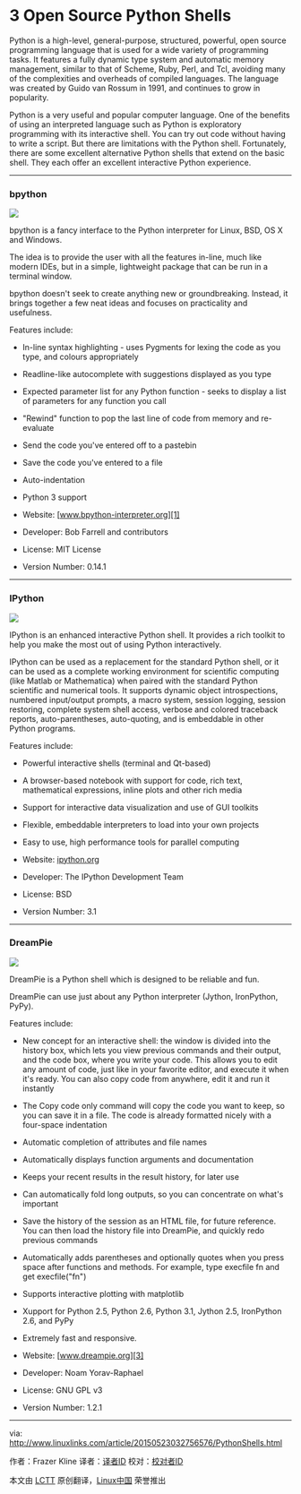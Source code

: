 3 Open Source Python Shells
================================================================================
Python is a high-level, general-purpose, structured, powerful, open source programming language that is used for a wide variety of programming tasks. It features a fully dynamic type system and automatic memory management, similar to that of Scheme, Ruby, Perl, and Tcl, avoiding many of the complexities and overheads of compiled languages. The language was created by Guido van Rossum in 1991, and continues to grow in popularity.

Python is a very useful and popular computer language. One of the benefits of using an interpreted language such as Python is exploratory programming with its interactive shell. You can try out code without having to write a script. But there are limitations with the Python shell. Fortunately, there are some excellent alternative Python shells that extend on the basic shell. They each offer an excellent interactive Python experience.

----------

### bpython ###

![](http://www.linuxlinks.com/portal/content/reviews/Programming/Screenshot-bpython.png)

bpython is a fancy interface to the Python interpreter for Linux, BSD, OS X and Windows.

The idea is to provide the user with all the features in-line, much like modern IDEs, but in a simple, lightweight package that can be run in a terminal window.

bpython doesn't seek to create anything new or groundbreaking. Instead, it brings together a few neat ideas and focuses on practicality and usefulness.

Features include:

- In-line syntax highlighting - uses Pygments for lexing the code as you type, and colours appropriately
- Readline-like autocomplete with suggestions displayed as you type
- Expected parameter list for any Python function - seeks to display a list of parameters for any function you call
- "Rewind" function to pop the last line of code from memory and re-evaluate
- Send the code you've entered off to a pastebin
- Save the code you've entered to a file
- Auto-indentation
- Python 3 support

- Website: [www.bpython-interpreter.org][1]
- Developer: Bob Farrell and contributors
- License: MIT License
- Version Number: 0.14.1

----------

### IPython ###

![](http://www.linuxlinks.com/portal/content/reviews/Programming/Screenshot-ipython.png)

IPython is an enhanced interactive Python shell. It provides a rich toolkit to help you make the most out of using Python interactively.

IPython can be used as a replacement for the standard Python shell, or it can be used as a complete working environment for scientific computing (like Matlab or Mathematica) when paired with the standard Python scientific and numerical tools. It supports dynamic object introspections, numbered input/output prompts, a macro system, session logging, session restoring, complete system shell access, verbose and colored traceback reports, auto-parentheses, auto-quoting, and is embeddable in other Python programs.

Features include:

- Powerful interactive shells (terminal and Qt-based)
- A browser-based notebook with support for code, rich text, mathematical expressions, inline plots and other rich media
- Support for interactive data visualization and use of GUI toolkits
- Flexible, embeddable interpreters to load into your own projects
- Easy to use, high performance tools for parallel computing

- Website: [ipython.org][2]
- Developer: The IPython Development Team
- License: BSD
- Version Number: 3.1

----------

### DreamPie ###

![](http://www.linuxlinks.com/portal/content/reviews/Programming/Screenshot-DreamPie.png)

DreamPie is a Python shell which is designed to be reliable and fun.

DreamPie can use just about any Python interpreter (Jython, IronPython, PyPy).

Features include:

- New concept for an interactive shell: the window is divided into the history box, which lets you view previous commands and their output, and the code box, where you write your code. This allows you to edit any amount of code, just like in your favorite editor, and execute it when it's ready. You can also copy code from anywhere, edit it and run it instantly
- The Copy code only command will copy the code you want to keep, so you can save it in a file. The code is already formatted nicely with a four-space indentation
- Automatic completion of attributes and file names
- Automatically displays function arguments and documentation
- Keeps your recent results in the result history, for later use
- Can automatically fold long outputs, so you can concentrate on what's important
- Save the history of the session as an HTML file, for future reference. You can then load the history file into DreamPie, and quickly redo previous commands
- Automatically adds parentheses and optionally quotes when you press space after functions and methods. For example, type execfile fn and get execfile("fn")
- Supports interactive plotting with matplotlib
- Xupport for Python 2.5, Python 2.6, Python 3.1, Jython 2.5, IronPython 2.6, and PyPy
- Extremely fast and responsive.

- Website: [www.dreampie.org][3]
- Developer: Noam Yorav-Raphael
- License: GNU GPL v3
- Version Number: 1.2.1

--------------------------------------------------------------------------------

via: http://www.linuxlinks.com/article/20150523032756576/PythonShells.html

作者：Frazer Kline
译者：[译者ID](https://github.com/译者ID)
校对：[校对者ID](https://github.com/校对者ID)

本文由 [LCTT](https://github.com/LCTT/TranslateProject) 原创翻译，[Linux中国](https://linux.cn/) 荣誉推出

[1]:http://www.bpython-interpreter.org/
[2]:http://ipython.org/
[3]:http://www.dreampie.org/